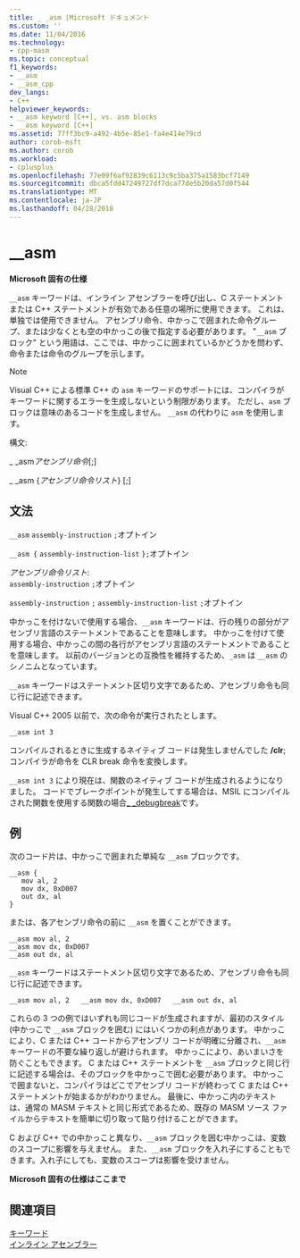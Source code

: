 ```yaml
---
title: _ _asm |Microsoft ドキュメント
ms.custom: ''
ms.date: 11/04/2016
ms.technology:
- cpp-masm
ms.topic: conceptual
f1_keywords:
- __asm
- __asm_cpp
dev_langs:
- C++
helpviewer_keywords:
- __asm keyword [C++], vs. asm blocks
- __asm keyword [C++]
ms.assetid: 77ff3bc9-a492-4b5e-85e1-fa4e414e79cd
author: corob-msft
ms.author: corob
ms.workload:
- cplusplus
ms.openlocfilehash: 77e09f6af92839c6113c9c5ba375a1583bcf7149
ms.sourcegitcommit: dbca5fdd47249727df7dca77de5b20da57d0f544
ms.translationtype: MT
ms.contentlocale: ja-JP
ms.lasthandoff: 04/28/2018
---
```

# <a name="asm"></a>__asm
**Microsoft 固有の仕様**  
  
 `__asm` キーワードは、インライン アセンブラーを呼び出し、C ステートメントまたは C++ ステートメントが有効である任意の場所に使用できます。 これは、単独では使用できません。 アセンブリ命令、中かっこで囲まれた命令グループ、または少なくとも空の中かっこの後で指定する必要があります。 "`__asm` ブロック" という用語は、ここでは、中かっこに囲まれているかどうかを問わず、命令または命令のグループを示します。  
  
> [!NOTE]
>  Visual C++ による標準 C++ の `asm` キーワードのサポートには、コンパイラがキーワードに関するエラーを生成しないという制限があります。 ただし、`asm` ブロックは意味のあるコードを生成しません。 `__asm` の代わりに `asm` を使用します。  
  
 構文:  
  
 _ _asm*アセンブリ命令*[;]  
  
 _ _asm {*アセンブリ命令リスト*} [;]  
  
## <a name="grammar"></a>文法  
 `__asm`  `assembly-instruction`  `;`オプトイン  
  
 `__asm {`  `assembly-instruction-list`  `};`オプトイン  
  
 *アセンブリ命令リスト*:  
 `assembly-instruction` `;`オプトイン  
  
 `assembly-instruction` `;` `assembly-instruction-list` `;`オプトイン  
  
 中かっこを付けないで使用する場合、`__asm` キーワードは、行の残りの部分がアセンブリ言語のステートメントであることを意味します。 中かっこを付けて使用する場合、中かっこの間の各行がアセンブリ言語のステートメントであることを意味します。 以前のバージョンとの互換性を維持するため、`_asm` は `__asm` のシノニムとなっています。  
  
 `__asm` キーワードはステートメント区切り文字であるため、アセンブリ命令も同じ行に記述できます。  
  
 Visual C++ 2005 以前で、次の命令が実行されたとします。  
  
```  
__asm int 3  
```  
  
 コンパイルされるときに生成するネイティブ コードは発生しませんでした **/clr**; コンパイラが命令を CLR break 命令を変換します。  
  
 `__asm int 3` により現在は、関数のネイティブ コードが生成されるようになりました。 コードでブレークポイントが発生してする場合は、MSIL にコンパイルされた関数を使用する関数の場合[_ _debugbreak](../../intrinsics/debugbreak.md)です。  
  
## <a name="example"></a>例  
 次のコード片は、中かっこで囲まれた単純な `__asm` ブロックです。  
  
```  
__asm {  
   mov al, 2  
   mov dx, 0xD007  
   out dx, al  
}  
```  
  
 または、各アセンブリ命令の前に `__asm` を置くことができます。  
  
```  
__asm mov al, 2  
__asm mov dx, 0xD007  
__asm out dx, al  
```  
  
 `__asm` キーワードはステートメント区切り文字であるため、アセンブリ命令も同じ行に記述できます。  
  
```  
__asm mov al, 2   __asm mov dx, 0xD007   __asm out dx, al  
```  
  
 これらの 3 つの例ではいずれも同じコードが生成されますが、最初のスタイル (中かっこで `__asm` ブロックを囲む) にはいくつかの利点があります。 中かっこにより、C または C++ コードからアセンブリ コードが明確に分離され、`__asm` キーワードの不要な繰り返しが避けられます。 中かっこにより、あいまいさを防ぐこともできます。 C または C++ ステートメントを `__asm` ブロックと同じ行に記述する場合は、そのブロックを中かっこで囲む必要があります。 中かっこで囲まないと、コンパイラはどこでアセンブリ コードが終わって C または C++ ステートメントが始まるかがわかりません。 最後に、中かっこ内のテキストは、通常の MASM テキストと同じ形式であるため、既存の MASM ソース ファイルからテキストを簡単に切り取って貼り付けることができます。  
  
 C および C++ での中かっこと異なり、`__asm` ブロックを囲む中かっこは、変数のスコープに影響を与えません。 また、`__asm` ブロックを入れ子にすることもできます。入れ子にしても、変数のスコープは影響を受けません。  
  
 **Microsoft 固有の仕様はここまで**  
  
## <a name="see-also"></a>関連項目  
 [キーワード](../../cpp/keywords-cpp.md)   
 [インライン アセンブラー](../../assembler/inline/inline-assembler.md)